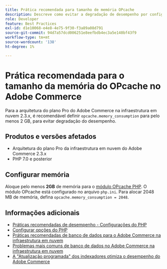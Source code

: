 ```yaml
---
title: Prática recomendada para tamanho de memória OPcache
description: Descreve como evitar a degradação de desempenho por configurações específicas de consumo de memória OPcache em projetos Adobe Commerce.
role: Developer
feature: Best Practices
exl-id: d1e10068-e4e8-4e75-9f30-f3a89a08d791
source-git-commit: 94d7a57dcd006251e8eefbdb4ec3a5e140bf43f9
workflow-type: tm+mt
source-wordcount: '138'
ht-degree: 1%

---
```


# Prática recomendada para o tamanho da memória do OPcache no Adobe Commerce

Para a arquitetura do plano Pro do Adobe Commerce na infraestrutura em nuvem 2.3.x, é recomendável definir `opcache.memory_consumption` para pelo menos 2 GB, para evitar degradação do desempenho.

## Produtos e versões afetados

* Arquitetura do plano Pro da infraestrutura em nuvem do Adobe Commerce 2.3.x
* PHP 7.0 e posterior

## Configurar memória

Aloque pelo menos **2GB** de memória para o [módulo OPcache PHP](https://www.php.net/manual/en/book.opcache.php). O módulo OPcache está configurado no arquivo `php.ini`. Para alocar 2048 MB de memória, defina `opcache.memory_consumption = 2048`.

## Informações adicionais

* [Práticas recomendadas de desempenho - Configurações do PHP](../../../performance/software.md#php-settings)
* [Configurar opções do PHP](https://devdocs.magento.com/cloud/project/project-conf-files_magento-app.html#customize-phpini-settings)
* [Práticas recomendadas de banco de dados para o Adobe Commerce na infraestrutura em nuvem](database-on-cloud.md)
* [Problemas mais comuns de banco de dados no Adobe Commerce na infraestrutura em nuvem](../maintenance/resolve-database-performance-issues.md)
* [A &quot;Atualização programada&quot; dos indexadores otimiza o desempenho do Adobe Commerce](../maintenance/indexer-configuration.md)
